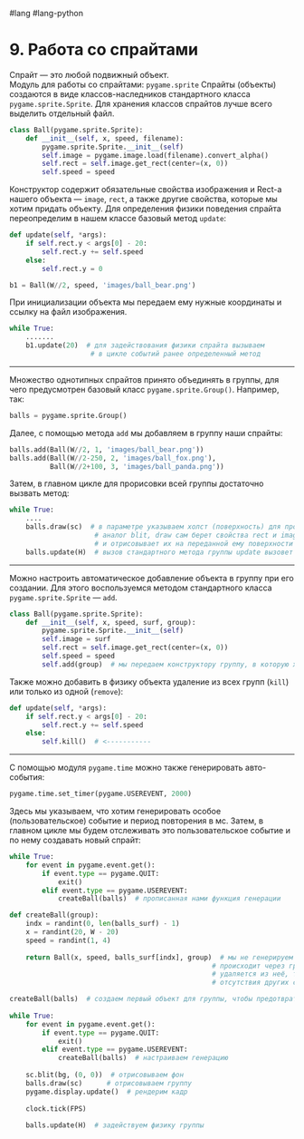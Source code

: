 #lang #lang-python 

# 9. Работа со спрайтами

Спрайт — это любой подвижный объект.  
Модуль для работы со спрайтами: `pygame.sprite`
Спрайты (объекты) создаются в виде классов-наследников стандартного класса `pygame.sprite.Sprite`. Для хранения классов спрайтов лучше всего выделить отдельный файл.

```python
class Ball(pygame.sprite.Sprite):
    def __init__(self, x, speed, filename):
        pygame.sprite.Sprite.__init__(self)
        self.image = pygame.image.load(filename).convert_alpha()
        self.rect = self.image.get_rect(center=(x, 0))
        self.speed = speed
```
Конструктор содержит обязательные свойства изображения и Rect-а нашего объекта — `image`, `rect`, а также другие свойства, которые мы хотим придать объекту.
Для определения физики поведения спрайта переопределим в нашем классе базовый метод `update`:

```python
def update(self, *args):
    if self.rect.y < args[0] - 20:
        self.rect.y += self.speed
    else:
        self.rect.y = 0
```

```python
b1 = Ball(W//2, speed, 'images/ball_bear.png')
```
При инициализации объекта мы передаем ему нужные координаты и ссылку на файл изображения.

```python
while True:
    .......
    b1.update(20)  # для задействования физики спрайта вызываем 
                    # в цикле событий ранее определенный метод
```

---

Множество однотипных спрайтов принято объединять в группы, для чего предусмотрен базовый класс `pygame.sprite.Group()`. Например, так:

```python
balls = pygame.sprite.Group()
```

Далее, с помощью метода `add` мы добавляем в группу наши спрайты:

```python
balls.add(Ball(W//2, 1, 'images/ball_bear.png'))
balls.add(Ball(W//2-250, 2, 'images/ball_fox.png'),
          Ball(W//2+100, 3, 'images/ball_panda.png'))
```

Затем, в главном цикле для прорисовки всей группы достаточно вызвать метод:

```python
while True:
    ....
    balls.draw(sc)  # в параметре указываем холст (поверхность) для прорисовки 
                     # аналог blit, draw сам берет свойства rect и image объектов
                     # и отрисовывает их на переданной ему поверхности
    balls.update(H)  # вызов стандартного метода группы update вызовет одноимённый метод у всех объектов
```

---

Можно настроить автоматическое добавление объекта в группу при его создании. Для этого воспользуемся методом стандартного класса `pygame.sprite.Sprite` — `add`.

```python
class Ball(pygame.sprite.Sprite):
    def __init__(self, x, speed, surf, group):
        pygame.sprite.Sprite.__init__(self)
        self.image = surf
        self.rect = self.image.get_rect(center=(x, 0))
        self.speed = speed
        self.add(group)  # мы передаем конструктору группу, в которую хотим передать объект
```

Также можно добавить в физику объекта удаление из всех групп (`kill`) или только из одной (`remove`):

```python
def update(self, *args):
    if self.rect.y < args[0] - 20:
        self.rect.y += self.speed
    else:
        self.kill()  # <-----------
```

---

С помощью модуля `pygame.time` можно также генерировать авто-события:

```python
pygame.time.set_timer(pygame.USEREVENT, 2000)
```

Здесь мы указываем, что хотим генерировать особое (пользовательское) событие и период повторения в мс.
Затем, в главном цикле мы будем отслеживать это пользовательское событие и по нему создавать новый спрайт:

```python
while True:
    for event in pygame.event.get():
        if event.type == pygame.QUIT:
            exit()
        elif event.type == pygame.USEREVENT:
            createBall(balls)  # прописанная нами функция генерации
```

```python
def createBall(group):
    indx = randint(0, len(balls_surf) - 1)
    x = randint(20, W - 20)
    speed = randint(1, 4)
 
    return Ball(x, speed, balls_surf[indx], group)  # мы не генерируем ссылку на спрайт, всё управление 
                                                  # происходит через группу. И как только спрайт 
                                                  # удаляется из неё, то исчезает по причине 
                                                  # отсутствия других ссылок на него.
```

```python
createBall(balls)  # создаем первый объект для группы, чтобы предотвратить ошибку
 
while True:
    for event in pygame.event.get():
        if event.type == pygame.QUIT:
            exit()
        elif event.type == pygame.USEREVENT:
            createBall(balls)  # настраиваем генерацию
 
    sc.blit(bg, (0, 0))  # отрисовываем фон
    balls.draw(sc)      # отрисовываем группу
    pygame.display.update()  # рендерим кадр
 
    clock.tick(FPS)
 
    balls.update(H)  # задействуем физику группы
```

